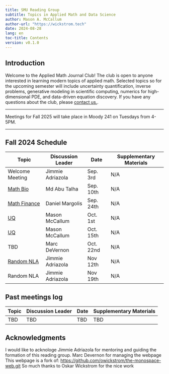 ```yaml
---
title: SMU Reading Group 
subtitle: Topics in Applied Math and Data Science
author: Mason A. McCallum 
author-url: "https://wickstrom.tech"
date: 2024-08-28
lang: en
toc-title: Contents
version: v0.1.0
---
```


## Introduction
Welcome to the Applied Math Journal Club! The club is open to anyone interested in learning modern topics of applied math. Selected topics so for the upcoming semester will include uncertainty quantification, inverse problems, generative modeling in scientific computing, numerics for high-dimensional PDE, and data-driven equation discovery. If you have any questions about the club, please <a href=mailto:mmccallum@smu.edu>contact us.</a>.

<hr>

Meetings for Fall 2025 will take place in Moody 241 on Tuesdays from 4-5PM.

<hr>

## Fall 2024 Schedule 
<table>
<thead>
  <tr>
    <th class="width-min">Topic</th>
    <th class="width-auto">Discussion Leader</th>
    <th class="width-min">Date</th>
    <th class="width-auto">Supplementary Materials</th>
  </tr>
</thead>
<tbody>
  <tr>
    <td>Welcome Meeting</td>
    <td>Jimmie Adriazola</td>
    <td>Sep. 3rd</td>
    <td>N/A</td>
  </tr>
  <tr>
    <td><a href=https://arxiv.org/abs/1704.00063>Math Bio</a></td>
    <td>Md Abu Talha</td>
    <td>Sep. 10th</td>
    <td>N/A</td>
  </tr>
  <tr>
    <td><a href=https://www.pnas.org/doi/10.1073/pnas.1718942115>Math Finance</a></td>
    <td>Daniel Margolis</td>
    <td>Sep. 24th</td>
    <td>N/A</td>
  </tr>
  <tr>
    <td><a href=https://onlinelibrary.wiley.com/doi/book/10.1002/9780470685853>UQ</a></td>
    <td>Mason McCallum</td>
    <td>Oct. 1st</td>
    <td>N/A</td>
  </tr>
  <tr>
    <td><a href=https://onlinelibrary.wiley.com/doi/book/10.1002/9780470685853>UQ</a></td>
    <td>Mason McCallum</td>
    <td>Oct. 15th</td>
    <td>N/A</td>
  </tr>
  <tr>
    <td>TBD</td>
    <td>Marc DeVernon</td>
    <td>Oct. 22nd</td>
    <td>N/A</td>
  </tr>
  <tr>
    <td><a href=https://arxiv.org/abs/2002.01387>Random NLA</a></td>
    <td>Jimmie Adriazola</td>
    <td>Nov 12th</td>
    <td>N/A</td>
  </tr>
  <tr>
    <td><a href=https://arxiv.org/abs/2002.01387></a>Random NLA</td>
    <td>Jimmie Adriazola</td>
    <td>Nov 19th</td>
    <td>N/A</td>
  </tr>
</tbody>
</table>

## Past meetings log
<table>
<thead>
  <tr>
    <th class="width-min">Topic</th>
    <th class="width-auto">Discussion Leader</th>
    <th class="width-min">Date</th>
    <th class="width-auto">Supplementary Materials</th>
  </tr>
</thead>
<tbody>
  <tr>
    <td>TBD</td>
    <td>TBD</td>
    <td>TBD</td>
    <td>TBD</td>
  </tr>
</tbody>
</table>

## Acknowledgments
I would like to acknologe Jimmie Adriazola for mentoring and guiding the formation of this reading group.
Marc Devernon for managing the webpage
This webpage is a fork of: https://github.com/owickstrom/the-monospace-web.git So much thanks to Oskar Wickstrom for the nice work
